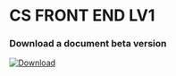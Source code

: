 # CS FRONT END LV1

### Download a document beta version
[![Download](https://appdb.cc/img/download_button.png)](https://github.com/antronic/cs-front-end-lv1/archive/v0.1-beta.zip)
